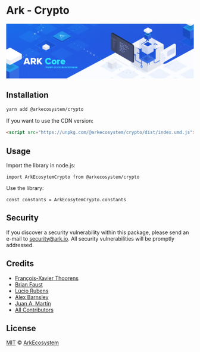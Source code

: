 # Ark - Crypto

<p align="center">
    <img src="./banner.png" />
</p>

## Installation

```bash
yarn add @arkecosystem/crypto
```

If you want to use the CDN version:

```html
<script src="https://unpkg.com/@arkecosystem/crypto/dist/index.umd.js"></script>
```

## Usage

Import the library in node.js:

```
import ArkEcosytemCrypto from @arkecosystem/crypto
```

Use the library:

```
const constants = ArkEcosytemCrypto.constants
```

## Security

If you discover a security vulnerability within this package, please send an e-mail to security@ark.io. All security vulnerabilities will be promptly addressed.

## Credits

- [François-Xavier Thoorens](https://github.com/fix)
- [Brian Faust](https://github.com/faustbrian)
- [Lúcio Rubens](https://github.com/luciorubeens)
- [Alex Barnsley](https://github.com/alexbarnsley)
- [Juan A. Martín](https://github.com/j-a-m-l)
- [All Contributors](../../../../contributors)

## License

[MIT](LICENSE) © [ArkEcosystem](https://ark.io)
